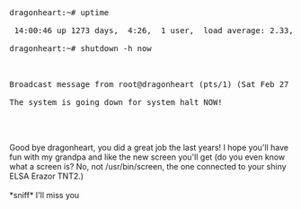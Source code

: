 <html><body><pre><br>
dragonheart:~# uptime<br>
 14:00:46 up 1273 days,  4:26,  1 user,  load average: 2.33, 2.21, 2.13<br>
dragonheart:~# shutdown -h now<br>
<br>
Broadcast message from root@dragonheart (pts/1) (Sat Feb 27 14:00:52 2010):<br>
The system is going down for system halt NOW!<br>
</pre><br>
<br>
Good bye dragonheart, you did a great job the last years! I hope you'll have fun with my grandpa and like the new screen you'll get (do you even know what a screen is? No, not /usr/bin/screen, the one connected to your shiny ELSA Erazor TNT2.)<br>
<br>
*sniff* I'll miss you</body></html>